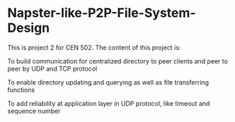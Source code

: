 # Napster-like-P2P-File-System-Design
This is project 2 for CEN 502. The content of this project is:

To build communication for centralized directory to peer clients and peer to peer by UDP and TCP protocol

To enable directory updating and querying as well as file transferring functions

To add reliability at application layer in UDP protocol, like timeout and sequence number
